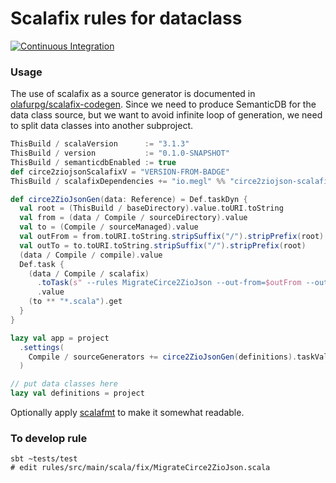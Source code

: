 # Scalafix rules for dataclass
[![Continuous Integration](https://github.com/aparo/circe2ziojson-scalafix/actions/workflows/ci.yml/badge.svg)](https://github.com/aparo/circe2ziojson-scalafix/actions/workflows/ci.yml) 

### Usage

The use of scalafix as a source generator is documented in [olafurpg/scalafix-codegen][1].
Since we need to produce SemanticDB for the data class source, but we want to
avoid infinite loop of generation, we need to split data classes into another subproject.

```scala
ThisBuild / scalaVersion      := "3.1.3"
ThisBuild / version           := "0.1.0-SNAPSHOT"
ThisBuild / semanticdbEnabled := true
def circe2ziojsonScalafixV = "VERSION-FROM-BADGE"
ThisBuild / scalafixDependencies += "io.megl" %% "circe2ziojson-scalafix" % circe2ziojsonScalafixV

def circe2ZioJsonGen(data: Reference) = Def.taskDyn {
  val root = (ThisBuild / baseDirectory).value.toURI.toString
  val from = (data / Compile / sourceDirectory).value
  val to = (Compile / sourceManaged).value
  val outFrom = from.toURI.toString.stripSuffix("/").stripPrefix(root)
  val outTo = to.toURI.toString.stripSuffix("/").stripPrefix(root)
  (data / Compile / compile).value
  Def.task {
    (data / Compile / scalafix)
      .toTask(s" --rules MigrateCirce2ZioJson --out-from=$outFrom --out-to=$outTo")
      .value
    (to ** "*.scala").get
  }
}

lazy val app = project
  .settings(
    Compile / sourceGenerators += circe2ZioJsonGen(definitions).taskValue,
  )

// put data classes here
lazy val definitions = project
```

Optionally apply [scalafmt](https://scalameta.org/scalafmt/) to make it somewhat readable.


### To develop rule

```
sbt ~tests/test
# edit rules/src/main/scala/fix/MigrateCirce2ZioJson.scala
```

  [1]: https://github.com/olafurpg/scalafix-codegen
